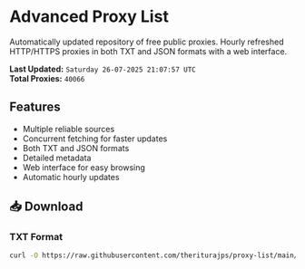 # Advanced Proxy List

Automatically updated repository of free public proxies. Hourly refreshed HTTP/HTTPS proxies in both TXT and JSON formats with a web interface.

**Last Updated:** `Saturday 26-07-2025 21:07:57 UTC`  
**Total Proxies:** `40066`

## Features
- Multiple reliable sources
- Concurrent fetching for faster updates
- Both TXT and JSON formats
- Detailed metadata
- Web interface for easy browsing
- Automatic hourly updates

## 📥 Download

### TXT Format
```bash
curl -O https://raw.githubusercontent.com/theriturajps/proxy-list/main/proxies.txt